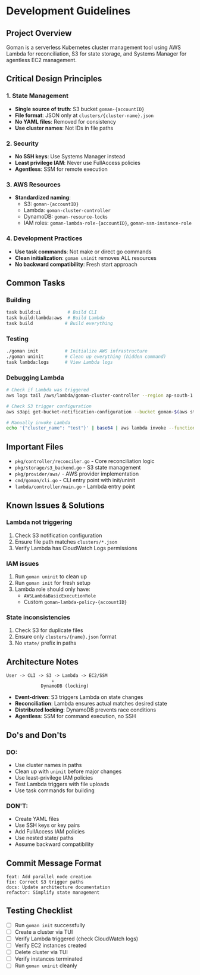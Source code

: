 # Development Guidelines

## Project Overview
Goman is a serverless Kubernetes cluster management tool using AWS Lambda for reconciliation, S3 for state storage, and Systems Manager for agentless EC2 management.

## Critical Design Principles

### 1. State Management
- **Single source of truth**: S3 bucket `goman-{accountID}`
- **File format**: JSON only at `clusters/{cluster-name}.json`
- **No YAML files**: Removed for consistency
- **Use cluster names**: Not IDs in file paths

### 2. Security
- **No SSH keys**: Use Systems Manager instead
- **Least privilege IAM**: Never use FullAccess policies
- **Agentless**: SSM for remote execution

### 3. AWS Resources
- **Standardized naming**:
  - S3: `goman-{accountID}`
  - Lambda: `goman-cluster-controller`
  - DynamoDB: `goman-resource-locks`
  - IAM roles: `goman-lambda-role-{accountID}`, `goman-ssm-instance-role`

### 4. Development Practices
- **Use task commands**: Not make or direct go commands
- **Clean initialization**: `goman uninit` removes ALL resources
- **No backward compatibility**: Fresh start approach

## Common Tasks

### Building
```bash
task build:ui          # Build CLI
task build:lambda:aws  # Build Lambda
task build            # Build everything
```

### Testing
```bash
./goman init          # Initialize AWS infrastructure
./goman uninit        # Clean up everything (hidden command)
task lambda:logs      # View Lambda logs
```

### Debugging Lambda
```bash
# Check if Lambda was triggered
aws logs tail /aws/lambda/goman-cluster-controller --region ap-south-1

# Check S3 trigger configuration
aws s3api get-bucket-notification-configuration --bucket goman-$(aws sts get-caller-identity --query Account --output text)

# Manually invoke Lambda
echo '{"cluster_name": "test"}' | base64 | aws lambda invoke --function-name goman-cluster-controller --region ap-south-1 --payload file:///dev/stdin /tmp/response.json
```

## Important Files

- `pkg/controller/reconciler.go` - Core reconciliation logic
- `pkg/storage/s3_backend.go` - S3 state management
- `pkg/provider/aws/` - AWS provider implementation
- `cmd/goman/cli.go` - CLI entry point with init/uninit
- `lambda/controller/main.go` - Lambda entry point

## Known Issues & Solutions

### Lambda not triggering
1. Check S3 notification configuration
2. Ensure file path matches `clusters/*.json`
3. Verify Lambda has CloudWatch Logs permissions

### IAM issues
1. Run `goman uninit` to clean up
2. Run `goman init` for fresh setup
3. Lambda role should only have:
   - `AWSLambdaBasicExecutionRole`
   - Custom `goman-lambda-policy-{accountID}`

### State inconsistencies
1. Check S3 for duplicate files
2. Ensure only `clusters/{name}.json` format
3. No `state/` prefix in paths

## Architecture Notes

```
User -> CLI -> S3 -> Lambda -> EC2/SSM
                 ↓
             DynamoDB (locking)
```

- **Event-driven**: S3 triggers Lambda on state changes
- **Reconciliation**: Lambda ensures actual matches desired state
- **Distributed locking**: DynamoDB prevents race conditions
- **Agentless**: SSM for command execution, no SSH

## Do's and Don'ts

### DO:
- Use cluster names in paths
- Clean up with `uninit` before major changes
- Use least-privilege IAM policies
- Test Lambda triggers with file uploads
- Use task commands for building

### DON'T:
- Create YAML files
- Use SSH keys or key pairs
- Add FullAccess IAM policies
- Use nested state/ paths
- Assume backward compatibility

## Commit Message Format
```
feat: Add parallel node creation
fix: Correct S3 trigger paths
docs: Update architecture documentation
refactor: Simplify state management
```

## Testing Checklist
- [ ] Run `goman init` successfully
- [ ] Create a cluster via TUI
- [ ] Verify Lambda triggered (check CloudWatch logs)
- [ ] Verify EC2 instances created
- [ ] Delete cluster via TUI
- [ ] Verify instances terminated
- [ ] Run `goman uninit` cleanly